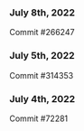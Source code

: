 ### July 8th, 2022

Commit #266247

### July 5th, 2022

Commit #314353


### July 4th, 2022

Commit #72281
